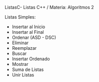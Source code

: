 ListasC- Listas C++ / Materia: Algoritmos 2

Listas Simples:

- Insertar al Inicio
- Insertar al Final
- Ordenar (ASD - DSC)
- Eliminar
- Reemplazar
- Buscar
- Insertar Ordenado
- Mostrar
- Suma de Listas
- Unir Listas